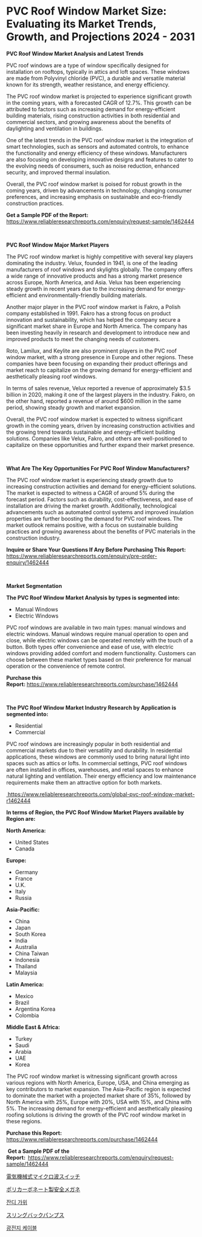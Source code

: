 <p><h1>PVC Roof Window Market Size: Evaluating its Market Trends, Growth, and Projections 2024 - 2031</h1></p><p><strong>PVC Roof Window Market Analysis and Latest Trends</strong></p>
<p><p>PVC roof windows are a type of window specifically designed for installation on rooftops, typically in attics and loft spaces. These windows are made from Polyvinyl chloride (PVC), a durable and versatile material known for its strength, weather resistance, and energy efficiency.</p><p>The PVC roof window market is projected to experience significant growth in the coming years, with a forecasted CAGR of 12.7%. This growth can be attributed to factors such as increasing demand for energy-efficient building materials, rising construction activities in both residential and commercial sectors, and growing awareness about the benefits of daylighting and ventilation in buildings.</p><p>One of the latest trends in the PVC roof window market is the integration of smart technologies, such as sensors and automated controls, to enhance the functionality and energy efficiency of these windows. Manufacturers are also focusing on developing innovative designs and features to cater to the evolving needs of consumers, such as noise reduction, enhanced security, and improved thermal insulation.</p><p>Overall, the PVC roof window market is poised for robust growth in the coming years, driven by advancements in technology, changing consumer preferences, and increasing emphasis on sustainable and eco-friendly construction practices.</p></p>
<p><strong>Get a Sample PDF of the Report:&nbsp;</strong> <a href="https://www.reliableresearchreports.com/enquiry/request-sample/1462444">https://www.reliableresearchreports.com/enquiry/request-sample/1462444</a></p>
<p>&nbsp;</p>
<p><strong>PVC Roof Window Major Market Players</strong></p>
<p><p>The PVC roof window market is highly competitive with several key players dominating the industry. Velux, founded in 1941, is one of the leading manufacturers of roof windows and skylights globally. The company offers a wide range of innovative products and has a strong market presence across Europe, North America, and Asia. Velux has been experiencing steady growth in recent years due to the increasing demand for energy-efficient and environmentally-friendly building materials.</p><p>Another major player in the PVC roof window market is Fakro, a Polish company established in 1991. Fakro has a strong focus on product innovation and sustainability, which has helped the company secure a significant market share in Europe and North America. The company has been investing heavily in research and development to introduce new and improved products to meet the changing needs of customers.</p><p>Roto, Lamilux, and Keylite are also prominent players in the PVC roof window market, with a strong presence in Europe and other regions. These companies have been focusing on expanding their product offerings and market reach to capitalize on the growing demand for energy-efficient and aesthetically pleasing roof windows.</p><p>In terms of sales revenue, Velux reported a revenue of approximately $3.5 billion in 2020, making it one of the largest players in the industry. Fakro, on the other hand, reported a revenue of around $600 million in the same period, showing steady growth and market expansion.</p><p>Overall, the PVC roof window market is expected to witness significant growth in the coming years, driven by increasing construction activities and the growing trend towards sustainable and energy-efficient building solutions. Companies like Velux, Fakro, and others are well-positioned to capitalize on these opportunities and further expand their market presence.</p></p>
<p>&nbsp;</p>
<p><strong>What Are The Key Opportunities For PVC Roof Window Manufacturers?</strong></p>
<p><p>The PVC roof window market is experiencing steady growth due to increasing construction activities and demand for energy-efficient solutions. The market is expected to witness a CAGR of around 5% during the forecast period. Factors such as durability, cost-effectiveness, and ease of installation are driving the market growth. Additionally, technological advancements such as automated control systems and improved insulation properties are further boosting the demand for PVC roof windows. The market outlook remains positive, with a focus on sustainable building practices and growing awareness about the benefits of PVC materials in the construction industry.</p></p>
<p><strong>Inquire or Share Your Questions If Any Before Purchasing This Report:</strong> <a href="https://www.reliableresearchreports.com/enquiry/pre-order-enquiry/1462444">https://www.reliableresearchreports.com/enquiry/pre-order-enquiry/1462444</a></p>
<p>&nbsp;</p>
<p><strong>Market Segmentation</strong></p>
<p><strong>The PVC Roof Window Market Analysis by types is segmented into:</strong></p>
<p><ul><li>Manual Windows</li><li>Electric Windows</li></ul></p>
<p><p>PVC roof windows are available in two main types: manual windows and electric windows. Manual windows require manual operation to open and close, while electric windows can be operated remotely with the touch of a button. Both types offer convenience and ease of use, with electric windows providing added comfort and modern functionality. Customers can choose between these market types based on their preference for manual operation or the convenience of remote control.</p></p>
<p><strong>Purchase this Report:&nbsp;</strong><a href="https://www.reliableresearchreports.com/purchase/1462444">https://www.reliableresearchreports.com/purchase/1462444</a></p>
<p>&nbsp;</p>
<p><strong>The PVC Roof Window Market Industry Research by Application is segmented into:</strong></p>
<p><ul><li>Residential</li><li>Commercial</li></ul></p>
<p><p>PVC roof windows are increasingly popular in both residential and commercial markets due to their versatility and durability. In residential applications, these windows are commonly used to bring natural light into spaces such as attics or lofts. In commercial settings, PVC roof windows are often installed in offices, warehouses, and retail spaces to enhance natural lighting and ventilation. Their energy efficiency and low maintenance requirements make them an attractive option for both markets.</p></p>
<p><a href="https://www.reliableresearchreports.com/global-pvc-roof-window-market-r1462444">&nbsp;https://www.reliableresearchreports.com/global-pvc-roof-window-market-r1462444</a></p>
<p><strong>In terms of Region, the PVC Roof Window Market Players available by Region are:</strong></p>
<p>
    <p> <strong> North America: </strong>
        <ul>
            <li>United States</li>
            <li>Canada</li>
        </ul>
        </p> 
    <p> <strong> Europe: </strong>
        <ul>
            <li>Germany</li>
            <li>France</li>
            <li>U.K.</li>
            <li>Italy</li>
            <li>Russia</li>
        </ul>
        </p> 
    <p> <strong> Asia-Pacific: </strong>
        <ul>
            <li>China</li>
            <li>Japan</li>
            <li>South Korea</li>
            <li>India</li>
            <li>Australia</li>
            <li>China Taiwan</li>
            <li>Indonesia</li>
            <li>Thailand</li>
            <li>Malaysia</li>
        </ul>
        </p> 
    <p> <strong> Latin America: </strong>
        <ul>
            <li>Mexico</li>
            <li>Brazil</li>
            <li>Argentina Korea</li>
            <li>Colombia</li>
        </ul>
        </p> 
    <p> <strong> Middle East & Africa: </strong>
        <ul>
            <li>Turkey</li>
            <li>Saudi</li>
            <li>Arabia</li>
            <li>UAE</li>
            <li>Korea</li>
        </ul>
    </p>
    </p>
<p><p>The PVC roof window market is witnessing significant growth across various regions with North America, Europe, USA, and China emerging as key contributors to market expansion. The Asia-Pacific region is expected to dominate the market with a projected market share of 35%, followed by North America with 25%, Europe with 20%, USA with 15%, and China with 5%. The increasing demand for energy-efficient and aesthetically pleasing roofing solutions is driving the growth of the PVC roof window market in these regions.</p></p>
<p><strong>Purchase this Report: </strong><a href="https://www.reliableresearchreports.com/purchase/1462444">https://www.reliableresearchreports.com/purchase/1462444</a></p>
<p>&nbsp;<strong>Get a Sample PDF of the Report:&nbsp;&nbsp;</strong><a href="https://www.reliableresearchreports.com/enquiry/request-sample/1462444">https://www.reliableresearchreports.com/enquiry/request-sample/1462444</a></p>
<p><strong></strong></p>
<p><p><a href="https://github.com/MosesSpinka1914/Market-Research-Report-List-1/blob/main/903552430715.md">電気機械式マイクロ波スイッチ</a></p><p><a href="https://medium.com/@mad.jake/%E3%83%9D%E3%83%AA%E3%82%AB%E3%83%BC%E3%83%9C%E3%83%8D%E3%83%BC%E3%83%88%E8%A3%BD%E5%AE%89%E5%85%A8%E3%83%A1%E3%82%AC%E3%83%8D%E3%81%AE%E5%B8%82%E5%A0%B4%E5%8B%95%E5%90%91%E3%81%A8%E5%B8%82%E5%A0%B4%E5%88%86%E6%9E%90%E3%81%AF-2024%E5%B9%B4%E3%81%8B%E3%82%892031%E5%B9%B4%E3%81%BE%E3%81%A7%E3%81%AE%E6%9C%9F%E9%96%93%E3%81%AB%E4%BA%88%E6%B8%AC%E3%81%95%E3%82%8C%E3%81%A6%E3%81%84%E3%81%BE%E3%81%99-2e29f9d33b79">ポリカーボネート製安全メガネ</a></p><p><a href="https://medium.com/@midge5687567/%ED%92%80-%EA%B0%80%EC%9C%84-%EC%8B%9C%EC%9E%A5-%EC%A0%84%EB%A7%9D-%EC%82%B0%EC%97%85-%EA%B0%9C%EC%9A%94-%EB%B0%8F-%EC%98%88%EC%B8%A1-2024%EB%85%84%EB%B6%80%ED%84%B0-2031%EB%85%84-952b819280a2">잔디 가위</a></p><p><a href="https://medium.com/@jordymiller39/%E3%82%B9%E3%83%AA%E3%83%B3%E3%82%B0%E3%83%90%E3%83%83%E3%82%AF%E3%83%91%E3%83%B3%E3%83%97%E3%82%B9%E5%B8%82%E5%A0%B4-%E7%AB%B6%E4%BA%89%E5%88%86%E6%9E%90-%E5%B8%82%E5%A0%B4%E5%8B%95%E5%90%91-2031%E5%B9%B4%E3%81%BE%E3%81%A7%E3%81%AE%E4%BA%88%E6%B8%AC-85bb58ede409">スリングバックパンプス</a></p><p><a href="https://medium.com/@earnesteidenreichja/%ED%83%9C%EC%96%91%EA%B4%91-%EC%BC%80%EC%9D%B4%EB%B8%94-%EC%8B%9C%EC%9E%A5-%EA%B7%9C%EB%AA%A8-%EB%B0%8F-%EC%8B%9C%EC%9E%A5-%EB%8F%99%ED%96%A5-%EC%A0%84%EB%B0%A9%EC%9C%84-%EC%82%B0%EC%97%85-%EA%B0%9C%EC%9A%94-2024%EB%85%84%EB%B6%80%ED%84%B0-2031%EB%85%84%EA%B9%8C%EC%A7%80-fdd694d03825">광전지 케이블</a></p></p>